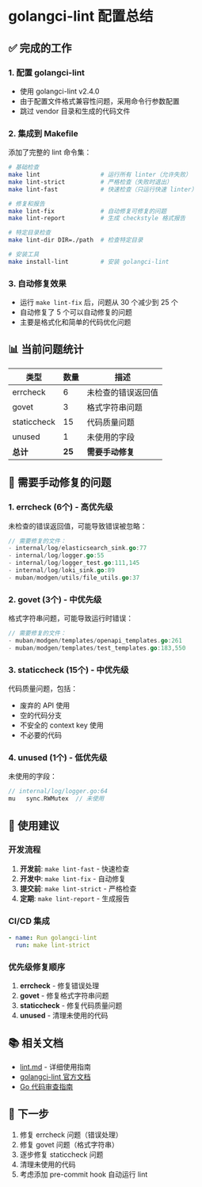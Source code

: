 # golangci-lint 配置总结

## ✅ 完成的工作

### 1. 配置 golangci-lint
- 使用 golangci-lint v2.4.0
- 由于配置文件格式兼容性问题，采用命令行参数配置
- 跳过 vendor 目录和生成的代码文件

### 2. 集成到 Makefile
添加了完整的 lint 命令集：

```bash
# 基础检查
make lint                 # 运行所有 linter（允许失败）
make lint-strict          # 严格检查（失败时退出）
make lint-fast            # 快速检查（只运行快速 linter）

# 修复和报告
make lint-fix             # 自动修复可修复的问题
make lint-report          # 生成 checkstyle 格式报告

# 特定目录检查
make lint-dir DIR=./path  # 检查特定目录

# 安装工具
make install-lint         # 安装 golangci-lint
```

### 3. 自动修复效果
- 运行 `make lint-fix` 后，问题从 30 个减少到 25 个
- 自动修复了 5 个可以自动修复的问题
- 主要是格式化和简单的代码优化问题

## 📊 当前问题统计

| 类型 | 数量 | 描述 |
|------|------|------|
| errcheck | 6 | 未检查的错误返回值 |
| govet | 3 | 格式字符串问题 |
| staticcheck | 15 | 代码质量问题 |
| unused | 1 | 未使用的字段 |
| **总计** | **25** | **需要手动修复** |

## 🔧 需要手动修复的问题

### 1. errcheck (6个) - 高优先级
未检查的错误返回值，可能导致错误被忽略：

```go
// 需要修复的文件：
- internal/log/elasticsearch_sink.go:77
- internal/log/logger.go:55
- internal/log/logger_test.go:111,145
- internal/log/loki_sink.go:89
- muban/modgen/utils/file_utils.go:37
```

### 2. govet (3个) - 中优先级
格式字符串问题，可能导致运行时错误：

```go
// 需要修复的文件：
- muban/modgen/templates/openapi_templates.go:261
- muban/modgen/templates/test_templates.go:183,550
```

### 3. staticcheck (15个) - 中优先级
代码质量问题，包括：
- 废弃的 API 使用
- 空的代码分支
- 不安全的 context key 使用
- 不必要的代码

### 4. unused (1个) - 低优先级
未使用的字段：

```go
// internal/log/logger.go:64
mu   sync.RWMutex  // 未使用
```

## 🚀 使用建议

### 开发流程
1. **开发前**: `make lint-fast` - 快速检查
2. **开发中**: `make lint-fix` - 自动修复
3. **提交前**: `make lint-strict` - 严格检查
4. **定期**: `make lint-report` - 生成报告

### CI/CD 集成
```yaml
- name: Run golangci-lint
  run: make lint-strict
```

### 优先级修复顺序
1. **errcheck** - 修复错误处理
2. **govet** - 修复格式字符串问题
3. **staticcheck** - 修复代码质量问题
4. **unused** - 清理未使用的代码

## 📚 相关文档

- [lint.md](./lint.md) - 详细使用指南
- [golangci-lint 官方文档](https://golangci-lint.run/)
- [Go 代码审查指南](https://github.com/golang/go/wiki/CodeReviewComments)

## 🎯 下一步

1. 修复 errcheck 问题（错误处理）
2. 修复 govet 问题（格式字符串）
3. 逐步修复 staticcheck 问题
4. 清理未使用的代码
5. 考虑添加 pre-commit hook 自动运行 lint
